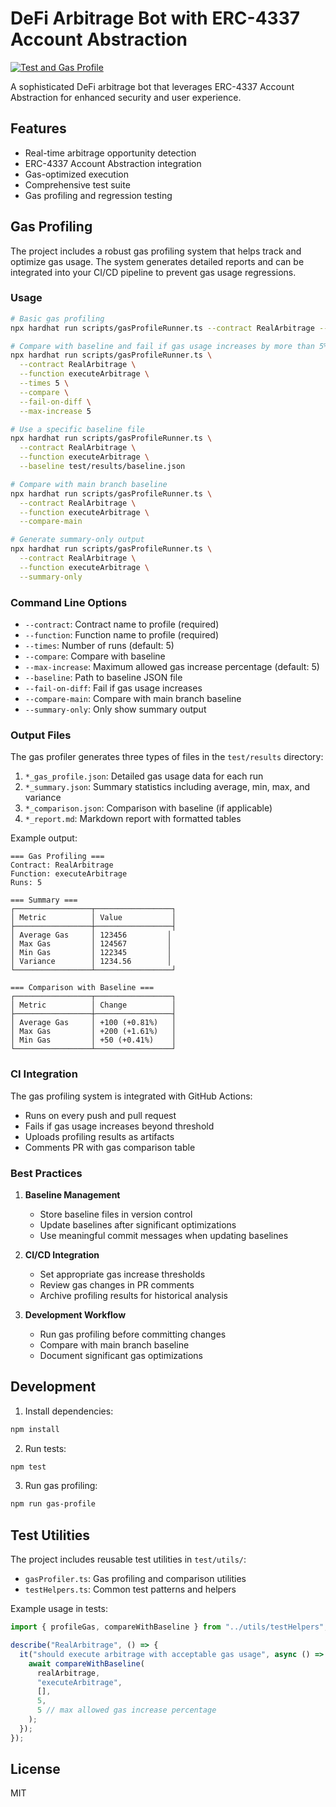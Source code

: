 # DeFi Arbitrage Bot with ERC-4337 Account Abstraction

[![Test and Gas Profile](https://github.com/palaseus/Arbox/actions/workflows/test.yml/badge.svg)](https://github.com/palaseus/Arbox/actions/workflows/test.yml)

A sophisticated DeFi arbitrage bot that leverages ERC-4337 Account Abstraction for enhanced security and user experience.

## Features

- Real-time arbitrage opportunity detection
- ERC-4337 Account Abstraction integration
- Gas-optimized execution
- Comprehensive test suite
- Gas profiling and regression testing

## Gas Profiling

The project includes a robust gas profiling system that helps track and optimize gas usage. The system generates detailed reports and can be integrated into your CI/CD pipeline to prevent gas usage regressions.

### Usage

```bash
# Basic gas profiling
npx hardhat run scripts/gasProfileRunner.ts --contract RealArbitrage --function executeArbitrage --times 5

# Compare with baseline and fail if gas usage increases by more than 5%
npx hardhat run scripts/gasProfileRunner.ts \
  --contract RealArbitrage \
  --function executeArbitrage \
  --times 5 \
  --compare \
  --fail-on-diff \
  --max-increase 5

# Use a specific baseline file
npx hardhat run scripts/gasProfileRunner.ts \
  --contract RealArbitrage \
  --function executeArbitrage \
  --baseline test/results/baseline.json

# Compare with main branch baseline
npx hardhat run scripts/gasProfileRunner.ts \
  --contract RealArbitrage \
  --function executeArbitrage \
  --compare-main

# Generate summary-only output
npx hardhat run scripts/gasProfileRunner.ts \
  --contract RealArbitrage \
  --function executeArbitrage \
  --summary-only
```

### Command Line Options

- `--contract`: Contract name to profile (required)
- `--function`: Function name to profile (required)
- `--times`: Number of runs (default: 5)
- `--compare`: Compare with baseline
- `--max-increase`: Maximum allowed gas increase percentage (default: 5)
- `--baseline`: Path to baseline JSON file
- `--fail-on-diff`: Fail if gas usage increases
- `--compare-main`: Compare with main branch baseline
- `--summary-only`: Only show summary output

### Output Files

The gas profiler generates three types of files in the `test/results` directory:

1. `*_gas_profile.json`: Detailed gas usage data for each run
2. `*_summary.json`: Summary statistics including average, min, max, and variance
3. `*_comparison.json`: Comparison with baseline (if applicable)
4. `*_report.md`: Markdown report with formatted tables

Example output:
```
=== Gas Profiling ===
Contract: RealArbitrage
Function: executeArbitrage
Runs: 5

=== Summary ===
┌─────────────────┬─────────────────┐
│ Metric          │ Value           │
├─────────────────┼─────────────────┤
│ Average Gas     │ 123456         │
│ Max Gas         │ 124567         │
│ Min Gas         │ 122345         │
│ Variance        │ 1234.56        │
└─────────────────┴─────────────────┘

=== Comparison with Baseline ===
┌─────────────────┬─────────────────┐
│ Metric          │ Change          │
├─────────────────┼─────────────────┤
│ Average Gas     │ +100 (+0.81%)   │
│ Max Gas         │ +200 (+1.61%)   │
│ Min Gas         │ +50 (+0.41%)    │
└─────────────────┴─────────────────┘
```

### CI Integration

The gas profiling system is integrated with GitHub Actions:
- Runs on every push and pull request
- Fails if gas usage increases beyond threshold
- Uploads profiling results as artifacts
- Comments PR with gas comparison table

### Best Practices

1. **Baseline Management**
   - Store baseline files in version control
   - Update baselines after significant optimizations
   - Use meaningful commit messages when updating baselines

2. **CI/CD Integration**
   - Set appropriate gas increase thresholds
   - Review gas changes in PR comments
   - Archive profiling results for historical analysis

3. **Development Workflow**
   - Run gas profiling before committing changes
   - Compare with main branch baseline
   - Document significant gas optimizations

## Development

1. Install dependencies:
```bash
npm install
```

2. Run tests:
```bash
npm test
```

3. Run gas profiling:
```bash
npm run gas-profile
```

## Test Utilities

The project includes reusable test utilities in `test/utils/`:

- `gasProfiler.ts`: Gas profiling and comparison utilities
- `testHelpers.ts`: Common test patterns and helpers

Example usage in tests:

```typescript
import { profileGas, compareWithBaseline } from "../utils/testHelpers";

describe("RealArbitrage", () => {
  it("should execute arbitrage with acceptable gas usage", async () => {
    await compareWithBaseline(
      realArbitrage,
      "executeArbitrage",
      [],
      5,
      5 // max allowed gas increase percentage
    );
  });
});
```

## License

MIT
